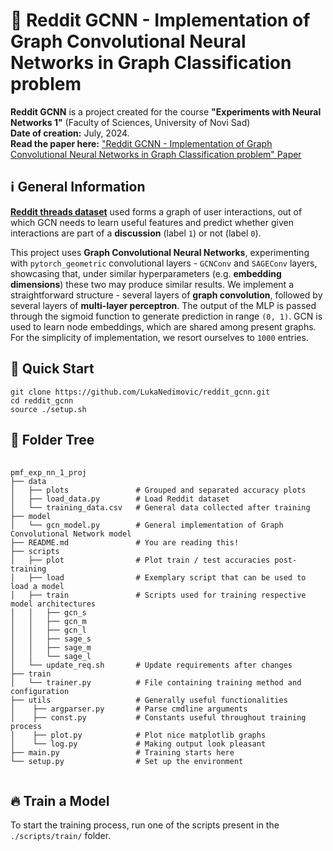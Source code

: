<h1>📝 Reddit GCNN - Implementation of Graph Convolutional Neural Networks in Graph Classification problem </h1>

<b>Reddit GCNN</b> is a project created for the course <b>"Experiments with Neural Networks 1"</b> (Faculty of Sciences, University of Novi Sad) <br/>
<b>Date of creation:</b> July, 2024. <br/>
<b>Read the paper here:</b> <a href="https://github.com/LukaNedimovic/reddit_gcnn/blob/0c4d73b50dd5fe266eb89b666e67058108df67f9/Reddit%20GCNN%20-%20Implementation%20of%20Graph%20Convolutional%20Neural%20Networks%20in%20Graph%20Classification%20problem.pdf"> "Reddit GCNN - Implementation of Graph Convolutional Neural Networks in Graph Classification problem" Paper </a>

<h2> ℹ️ General Information </h2>
<a href="https://huggingface.co/datasets/graphs-datasets/reddit_threads"><b>Reddit threads dataset</b></a> used forms a graph of user interactions, out of which GCN needs to learn useful features and predict whether given interactions are part of a <b>discussion</b> (label <code>1</code>) or not (label <code>0</code>). 

This project uses <b>Graph Convolutional Neural Networks</b>, experimenting with <code>pytorch_geometric</code> convolutional layers - <code>GCNConv</code> and <code>SAGEConv</code> layers, showcasing that, under similar hyperparameters (e.g. <b>embedding dimensions</b>) these two may produce similar results. We implement a straightforward structure - several layers of <b>graph convolution</b>, followed by several layers of <b>multi-layer perceptron</b>. The output of the MLP is passed through the sigmoid function to generate prediction in range <code>(0, 1)</code>.
GCN is used to learn node embeddings, which are shared among present graphs. For the simplicity of implementation, we resort ourselves to <code>1000</code> entries.

<h2> 🚀 Quick Start </h2>
<pre>
<code>git clone https://github.com/LukaNedimovic/reddit_gcnn.git
cd reddit_gcnn
source ./setup.sh</code></pre>

<h2> 📁 Folder Tree </h2>
<pre>
  <code>
pmf_exp_nn_1_proj  
├── data
│   ├── plots               # Grouped and separated accuracy plots                 
│   ├── load_data.py        # Load Reddit dataset
│   └── training_data.csv   # General data collected after training
├── model
│   └── gcn_model.py        # General implementation of Graph Convolutional Network model
├── README.md               # You are reading this!                          
├── scripts
│   ├── plot                # Plot train / test accuracies post-training
│   ├── load                # Exemplary script that can be used to load a model
│   ├── train               # Scripts used for training respective model architectures
│   │   ├── gcn_s
│   │   ├── gcn_m
│   │   ├── gcn_l           
│   │   ├── sage_s
│   │   ├── sage_m                 
│   │   └── sage_l
│   └── update_req.sh       # Update requirements after changes
├── train
│   └── trainer.py          # File containing training method and configuration
├── utils                   # Generally useful functionalities
│    ├── argparser.py       # Parse cmdline arguments
│    ├── const.py           # Constants useful throughout training process
│    ├── plot.py            # Plot nice matplotlib graphs
│    └── log.py             # Making output look pleasant
├── main.py                 # Training starts here                 
└── setup.py                # Set up the environment
  </code>
</pre>


<h2> 🔥 Train a Model </h2>
To start the training process, run one of the scripts present in the <code>./scripts/train/</code> folder.
